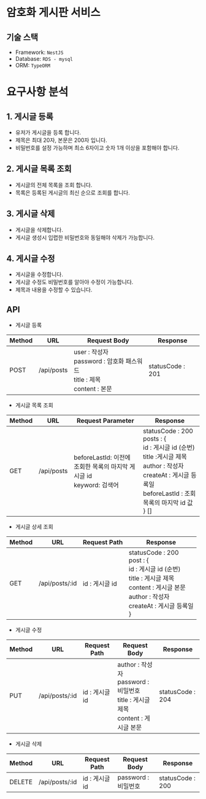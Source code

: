 # 암호화 게시판 서비스 


## 기술 스택

- Framework: `NestJS`
- Database: `RDS - mysql`
- ORM: `TypeORM`


# 요구사항 분석

## 1. 게시글 등록
  - 유저가 게시글을 등록 합니다.
  - 제목은 최대 20자, 본문은 200자 입니다.
  - 비밀번호를 설정 가능하며 최소 6자이고 숫자 1개 이상을 포함해야 합니다.
   
## 2. 게시글 목록 조회
  - 게시글의 전체 목록을 조회 합니다.
  - 목록은 등록된 게시글의 최신 순으로 조회를 합니다.
  
## 3. 게시글 삭제
  - 게시글을 삭제합니다.
  - 게시글 생성시 입렵한 비밀번호와 동일해야 삭제가 가능합니다.
  
## 4. 게시글 수정
  - 게시글을 수정합니다.
  - 게시글 수정도 비밀번호를 알아야 수정이 가능합니다.
  - 제목과 내용을 수정할 수 있습니다.
  


## API

- 게시글 등록

| Method | URL | Request Body | Response |
| --- | --- | --- | --- |
| POST | /api/posts | user : 작성자<br>password : 암호화 패스워드<br>title : 제목<br>content : 본문 | statusCode : 201 |

- 게시글 목록 조회

| Method | URL | Request Parameter | Response |
| --- | --- | --- | --- |
| GET | /api/posts | beforeLastId: 이전에 조회한 목록의 마지막 게시글 id<br>keyword: 검색어 | statusCode : 200<br>posts : {<br>id : 게시글 id (순번)<br>title :게시글 제목<br>author : 작성자<br>createAt : 게시글 등록일<br>beforeLastId : 조회 목록의 마지막 id 값<br>} [] |

- 게시글 상세 조회

| Method | URL | Request Path | Response |
| --- | --- | --- | --- |
| GET | /api/posts/:id | id : 게시글 id | statusCode : 200<br>post : {<br>id : 게시글 id (순번)<br>title : 게시글 제목<br>content : 게시글 본문<br>author : 작성자<br>createAt : 게시글 등록일<br>} |

- 게시글 수정

| Method | URL | Request Path | Request Body | Response |
| --- | --- | --- | --- | --- |
| PUT | /api/posts/:id | id : 게시글 id | author : 작성자<br>password : 비밀번호<br>title : 게시글 제목<br>content : 게시글 본문 | statusCode : 204 |

- 게시글 삭제

| Method | URL | Request Path | Request Body | Response |
| --- | --- | --- | --- | --- |
| DELETE | /api/posts/:id | id : 게시글 id | password : 비밀번호 | statusCode : 200 |

